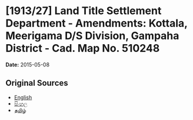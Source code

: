 # [1913/27] Land Title Settlement Department - Amendments: Kottala, Meerigama D/S Division, Gampaha District - Cad. Map No. 510248

**Date:** 2015-05-08

## Original Sources

- [English](https://documents.gov.lk/view/extra-gazettes/2015/5/1913-27_E.pdf)
- [සිංහල](https://documents.gov.lk/view/extra-gazettes/2015/5/1913-27_S.pdf)
- [தமிழ்](https://documents.gov.lk/view/extra-gazettes/2015/5/1913-27_T.pdf)
